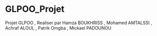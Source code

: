 # GLPOO_Projet
Projet GLPOO , Realiser par Hamza BOUKHRISS , Mohamed AMTALSSI , Achraf ALOUL , Patrik Omgba , Mickael PADOUNOU

